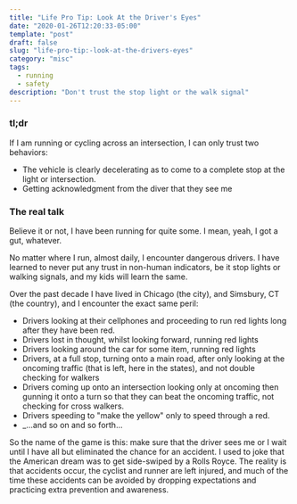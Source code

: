 ```yaml
---
title: "Life Pro Tip: Look At the Driver's Eyes"
date: "2020-01-26T12:20:33-05:00"
template: "post"
draft: false
slug: "life-pro-tip:-look-at-the-drivers-eyes"
category: "misc"
tags:
  - running
  - safety
description: "Don't trust the stop light or the walk signal"
---
```


### tl;dr 

If I am running or cycling across an intersection, I can only trust two behaviors:

- The vehicle is clearly decelerating as to come to a complete stop at the light or intersection.
- Getting acknowledgment from the diver that they see me

### The real talk

Believe it or not, I have been running for quite some. I mean, yeah, I got a gut, whatever. 

No matter where I run, almost daily, I encounter dangerous drivers. I have learned to never put any
trust in non-human indicators, be it stop lights or walking signals, and my kids will learn the
same.

Over the past decade I have lived in Chicago (the city), and Simsbury, CT (the country), and I encounter the exact same peril:

- Drivers looking at their cellphones and proceeding to run red lights long after they have been red.
- Drivers lost in thought, whilst looking forward, running red lights
- Drivers looking around the car for some item, running red lights
- Drivers, at a full stop, turning onto a main road, after only looking at the oncoming traffic (that is left, here in the states), and not double checking for walkers
- Drivers coming up onto an intersection looking only at oncoming then gunning it onto a turn so
    that they can beat the oncoming traffic, not checking for cross walkers.
- Drivers speeding to "make the yellow" only to speed through a red.
- _...and so on and so forth...

So the name of the game is this: make sure that the driver sees me or I wait until I have all but
eliminated the chance for an accident. I used to joke that the American dream was to get side-swiped
by a Rolls Royce. The reality is that accidents occur, the cyclist and runner are left injured, and much of
the time these accidents can be avoided by dropping expectations and practicing extra prevention and awareness.


